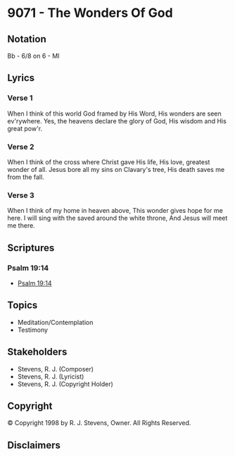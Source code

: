 # 9071 - The Wonders Of God

## Notation

Bb - 6/8 on 6 - MI

## Lyrics

### Verse 1

When I think of this world God framed by His Word,  His wonders are seen ev'rywhere. Yes, the heavens declare the glory of God, His wisdom and His great pow'r.

### Verse 2

When I think of the cross where Christ gave His life, His love, greatest wonder of all. Jesus bore all my sins on Clavary's tree, His death saves me from the fall.

### Verse 3

When I think of my home in heaven above, This wonder gives hope for me here. I will sing with the saved around the white throne, And Jesus will meet me there.


## Scriptures

### Psalm 19:14

- [Psalm 19:14](https://www.biblegateway.com/passage/?search=Psalm%2019%3A14)


## Topics

- Meditation/Contemplation
- Testimony

## Stakeholders

- Stevens, R. J. (Composer)
- Stevens, R. J. (Lyricist)
- Stevens, R. J. (Copyright Holder)

## Copyright

© Copyright 1998 by R. J. Stevens, Owner. All Rights Reserved.


## Disclaimers


